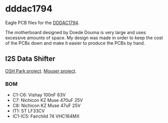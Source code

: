 # dddac1794
Eagle PCB files for the [DDDAC1794](http://www.dddac.com/dddac1794.html).

The motherboard designed by Doede Douma is very large and uses excessive amounts of space.
My design was made in order to keep the cost of the PCBs down and make it easier to produce the PCBs by hand.

## I2S Data Shifter

[OSH Park project](https://oshpark.com/shared_projects/0WZo1jOP).
[Mouser project](http://www.mouser.com/ProjectManager/ProjectDetail.aspx?AccessID=fa918c21fc).

### BOM

- C1-C6: Vishay 100nF 63V
- C7: Nichicon KZ Muse 470uF 25V
- C8: Nichicon KZ Muse 47uF 25V
- IT1: ST LF33CV
- IC1-IC5: Fairchild 74 VHC164MX

